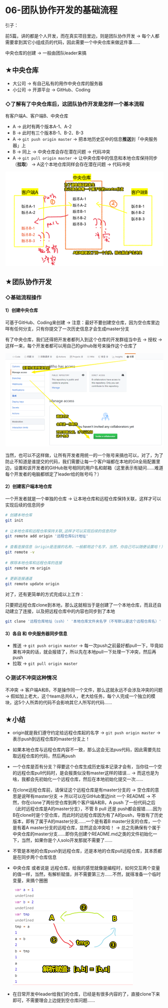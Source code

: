 # 06-团队协作开发的基础流程

引子：

前5篇，讲的都是个人开发，而在真实项目里边，则是团队协作开发 -> 每个人都需要拿到其它小组成员的代码，因此需要一个中央仓库来做这件事……

中央仓库的创建 -> 一般由团队leader来搞

## ★中央仓库

- 大公司 -> 有自己私有的用作中央仓库的服务器
- 小公司 -> 开源平台 -> GitHub、Coding

### ◇了解有了中央仓库后，这团队协作开发是怎样一个基本流程

有客户端A、客户端B、中央仓库

- A -> 此时有两个版本A-1、A-2
- B -> 此时有三个版本B-1、B-2、B-3
- A -> `git push origin master` -> 把本地历史区中的信息**推送**到「中央服务器」上
- B -> 同上 -> 中央仓库会存在潜在问题 -> 代码冲突
- A -> `git pull origin master` -> 让中央仓库中的信息和本地仓库保持同步（**拉取**） -> A这个本地仓库同样会存在潜在问题 -> 代码冲突

![无冲突的协同开发](assets/img/2020-05-15-20-03-27.png)

## ★团队协作开发

### ◇基础流程操作

#### 1）创建中央仓库

可基于GitHub、Coding来创建 -> 注意：最好不要创建空仓库，因为空仓库里边咩有任何分支，只有你提交了一次历史信息才会生成master分支

有了中央仓库，我们还得把开发者都列入到这个仓库的开发群组当中去 -> 授权 -> 这样一来，每个开发者都可以用自己的github账号来操作这个仓库了

![邀请他人加入](assets/img/2020-05-15-20-12-10.png)

当然，也可以不这样做，让所有开发者用统一的一个账号来搞也可以，对了，为了防止不知道是谁提交的代码，我们需要让每一个客户端都在本地的Git全局配置里边，设置和该开发者的GitHub账号相同的用户名和邮箱（这里表示有疑问……难道每个开发者的电脑都绑定了leader给的账号吗？）

#### 2）创建客户端本地仓库

一个开发者就是一个单独的仓库 -> 让本地仓库和远程仓库保持关联，这样才可以实现后续的信息同步

``` bash
# 创建本地仓库
git init

# 让本地仓库和远程仓库保持关联,这样才可以实现后续的信息同步
git remote add origin '远程仓库Git地址'

# 查看连接信息（origin是连接的名称，一般都用这个名字，当然，你自己可以随便设置哈！）
git remote -v

# 移除本地仓库和远程仓库的连接
git remote rm origin

# 更新连接通道
git remote update origin
```

对了，还有更简单的方式完成以上工作：

只要把远程仓库clone到本地，那么这就相当于是创建了一个本地仓库，而且还自动建立了连接，以及把远程仓库中的内容也同步到了本地

``` bash
git clone '远程仓库地址（ssh）' '本地仓库文件夹名字（不写默认是这个远程仓库名）'
```

#### 3）各自 和 中央服务器同步信息

- 推送 -> `git push origin master` -> 每一次push之前最好都pull一下，毕竟如果有冲突的话，就会报错了，所以先在本地pull一下处理一下冲突，然后再push
- 拉取 -> `git pull origin master`

### ◇测试不冲突这种情况

不冲突 -> 客户端A和B，不是操作同一个文件，那么这就永远不会涉及冲突的问题 -> 假如加上老大，这个team总共6人，老大给任务，每个人完成一个独立的模块，这5个人所弄的代码不会影响其它人所写的代码……

## ★小结

- origin就是我们遵守约定给远程仓库起的名字 -> `git push origin master` -> 表示push到远程仓库的master分支上！
- 如果本地仓库与远程仓库内容不一致，那么这会无法pus代码，因此需要先拉取远程仓库的代码，然后再push
- 一个仓库是否有分支？得要这个仓库生成历史版本记录才会有，当你往一个空的远程仓库pull代码时，是会报类似没有master这样的错误… -> 而这也是为啥，我都会先初始化一个远程仓库，然后在本地初始化提交一次……
- 在clone远程仓库前，请保证这个远程仓库是有master分支的 -> 空仓库的意思是说咩有master分支 -> 所以可以在GitHub里边init 一个 README -> 不然，你在clone了两份空仓库到两个客户端A和B，A push 了一份代码之后（此时远程仓库是A的master分支），不管 B pull 还是 push都会报错……因为B在clone时是个空仓库，而此时的远程仓库因为有了A的push，导致有了历史版本，即有了属于A的master分支……一个是有着B master分支的仓库，一个是有着A master分支的远程仓库，显然这会冲突哈！ -> 总之先确保有个属于中央仓库的master分支……即你先创建个README.md之类的文件初始化一下，当然，如果你是个人solo开发那就不需要了……
- 不管是本地的仓库push到远程仓库，还是本地的仓库pull远程仓库，其本质都是在同步两个仓库信息
- 中央仓库 或者说是 远程仓库，给我的感觉就像是编程时，如何交互两个变量的值一样，当然，有解析赋值，并不需要第三方……不然，就得准备一个临时变量，来搞个圈圈
  
  ![各取所需](assets/img/2020-05-15-20-06-15.png)

- 在日常开发中leader给我们的仓库，已经是有很多内容的了，直接clone下来即可，不需要理会上边提到空仓库问题……


